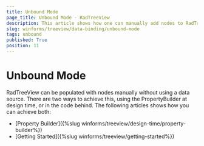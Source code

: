```yaml
---
title: Unbound Mode
page_title: Unbound Mode - RadTreeView
description: This article shows how one can manually add nodes to RadTreeView either in code or at design time.
slug: winforms/treeview/data-binding/unbound-mode
tags: unbound
published: True
position: 11
---
```


# Unbound Mode

RadTreeView can be populated with nodes manually without using a data source. There are two ways to achieve this, using the PropertyBuilder at design time, or in the code behind. The following articles shows how you can achieve both:

* [Property Builder]({%slug winforms/treeview/design-time/property-builder%})
* [Getting Started]({%slug winforms/treeview/getting-started%})




